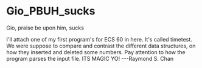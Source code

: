 Gio_PBUH_sucks
==============

Gio, praise be upon him, sucks

I'll attach one of my first program's for ECS 60 in here.
It's called timetest.
We were suppose to compare and contrast the different data structures,
on how they inserted and deleted some numbers.
Pay attention to how the program parses the input file.
ITS MAGIC YO!
---Raymond S. Chan 
